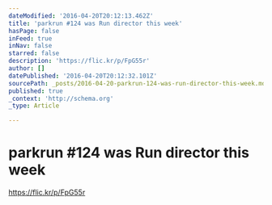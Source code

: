 ```yaml
---
dateModified: '2016-04-20T20:12:13.462Z'
title: 'parkrun #124 was Run director this week'
hasPage: false
inFeed: true
inNav: false
starred: false
description: 'https://flic.kr/p/FpG55r'
author: []
datePublished: '2016-04-20T20:12:32.101Z'
sourcePath: _posts/2016-04-20-parkrun-124-was-run-director-this-week.md
published: true
_context: 'http://schema.org'
_type: Article

---
```

# parkrun \#124 was Run director this week

https://flic.kr/p/FpG55r